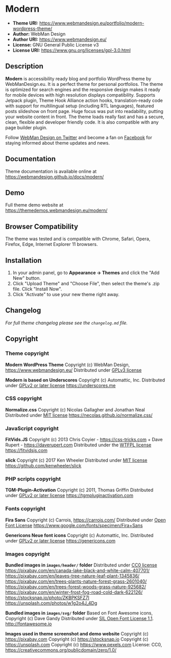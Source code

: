 # Modern

* **Theme URI:**    https://www.webmandesign.eu/portfolio/modern-wordpress-theme/
* **Author:**       WebMan Design
* **Author URI:**   https://www.webmandesign.eu/
* **License:**      GNU General Public License v3
* **License URI:**  https://www.gnu.org/licenses/gpl-3.0.html


## Description

**Modern** is accessibility ready blog and portfolio WordPress theme by WebManDesign.eu. It is a perfect theme for personal portfolios. The theme is optimized for search engines and the responsive design makes it ready for mobile devices with high resolution displays compatibility. Supports Jetpack plugin, Theme Hook Alliance action hooks, translation-ready code with support for multilingual setup (including RTL languages), featured posts slideshow on front page. Huge focus was put into readability, putting your website content in front. The theme loads really fast and has a secure, clean, flexible and developer friendly code. It is also compatible with any page builder plugin.

Follow [WebMan Design on Twitter](https://twitter.com/webmandesigneu) and become a fan on [Facebook](https://www.facebook.com/webmandesigneu) for staying informed about theme updates and news.


## Documentation

Theme documentation is available online at https://webmandesign.github.io/docs/modern/


## Demo

Full theme demo website at https://themedemos.webmandesign.eu/modern/


## Browser Compatibility

The theme was tested and is compatible with Chrome, Safari, Opera, Firefox, Edge, Internet Explorer 11 browsers.


## Installation

1. In your admin panel, go to **Appearance &rarr; Themes** and click the "Add New" button.
2. Click "Upload Theme" and "Choose File", then select the theme's .zip file. Click "Install Now".
3. Click "Activate" to use your new theme right away.


## Changelog

*For full theme changelog please see the `changelog.md` file.*


## Copyright

### Theme copyright

**Modern WordPress Theme**
Copyright (c) WebMan Design, https://www.webmandesign.eu/
Distributed under [GPLv3 license](https://www.gnu.org/licenses/gpl-3.0.html)

**Modern is based on Underscores**
Copyright (c) Automattic, Inc.
Distributed under [GPLv2 or later license](https://www.gnu.org/licenses/gpl-2.0.html)
https://underscores.me

### CSS copyright

**Normalize.css**
Copyright (c) Nicolas Gallagher and Jonathan Neal
Distributed under [MIT license](https://opensource.org/licenses/MIT)
https://necolas.github.io/normalize.css/

### JavaScript copyright

**FitVids.JS**
Copyright (c) 2013 Chris Coyier - https://css-tricks.com + Dave Rupert - https://daverupert.com
Distributed under the [WTFPL license](https://sam.zoy.org/wtfpl/)
https://fitvidsjs.com

**slick**
Copyright (c) 2017 Ken Wheeler
Distributed under [MIT license](https://opensource.org/licenses/MIT)
https://github.com/kenwheeler/slick

### PHP scripts copyright

**TGM-Plugin-Activation**
Copyright (c) 2011, Thomas Griffin
Distributed under [GPLv2 or later license](https://www.gnu.org/licenses/gpl-2.0.html)
https://tgmpluginactivation.com

### Fonts copyright

**Fira Sans**
Copyright (c) Carrois, https://carrois.com/
Distributed under [Open Font License](http://scripts.sil.org/cms/scripts/page.php?site_id=nrsi&id=OFL_web)
https://www.google.com/fonts/specimen/Fira+Sans

**Genericons Neue font icons**
Copyright (c) Automattic, Inc.
Distributed under [GPLv2 or later license](https://www.gnu.org/licenses/gpl-2.0.html)
https://genericons.com

### Images copyright

**Bundled images in `images/header/` folder**
Distributed under [CC0 license](https://creativecommons.org/publicdomain/zero/1.0/)
https://pixabay.com/en/canada-lake-black-and-white-calm-407701/
https://pixabay.com/en/leaves-tree-nature-leaf-plant-1345836/
https://pixabay.com/en/trees-plants-nature-forest-grass-2601040/
https://pixabay.com/en/trees-forest-woods-grass-nature-925682/
https://pixabay.com/en/winter-frost-fog-road-cold-dark-622126/
https://stocksnap.io/photo/ZKBPKSFZ7I
https://unsplash.com/photos/w1g2o4J_4Dg

**Bundled images in `images/svg/` folder**
Based on Font Awesome icons, Copyright (c) Dave Gandy
Distributed under [SIL Open Font License 1.1](http://scripts.sil.org/OFL).
http://fontawesome.io

**Images used in theme screenshot and demo website**
Copyright (c) https://pixabay.com
Copyright (c) https://stocksnap.io
Copyright (c) https://unsplash.com
Copyright (c) https://www.pexels.com
License: CC0, https://creativecommons.org/publicdomain/zero/1.0/
